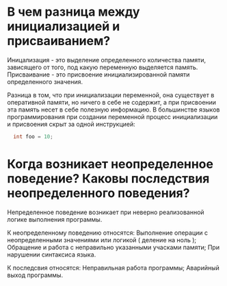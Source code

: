 # В чем разница между инициализацией и присваиванием?

Иницализация - это выделение определенного количества памяти, зависящего от того, под какую переменную выделяется память.
Присваивание - это присвоение инициализированной памяти определенного значения.

Разница в том, что при инициализации переменной, она существует в оперативной памяти, но ничего в себе не содержит, а при присвоении эта память несет в себе полезную информацию. В большинстве языков программирования при создании переменной процесс инициализации и присвоения скрыт за одной инструкцией:

```cpp
  int foo = 10;
```

# Когда возникает неопределенное поведение? Каковы последствия неопределенного поведения?

Непределенное поведение возникает при неверно реализованной логике выполнения программы.

К неопределенному поведению относятся:
  Выполнение операции с неопределенными значениями или логикой ( деление на ноль );
  Обращение и работа с неправильно указанными учасками памяти;
  При нарушении синтаксиса языка.

К последсвия относятся:
  Неправильная работа программы;
  Аварийный выход программы.
  
